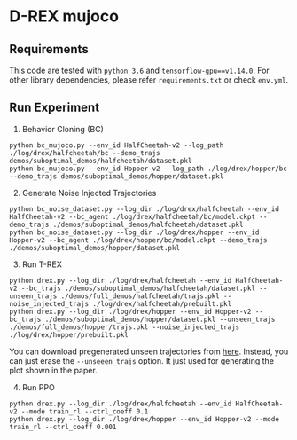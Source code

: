 # D-REX mujoco

## Requirements

This code are tested with `python 3.6` and `tensorflow-gpu==v1.14.0`. For other library dependencies, please refer `requirements.txt` or check `env.yml`.


## Run Experiment

1. Behavior Cloning (BC)

```
python bc_mujoco.py --env_id HalfCheetah-v2 --log_path ./log/drex/halfcheetah/bc --demo_trajs demos/suboptimal_demos/halfcheetah/dataset.pkl
python bc_mujoco.py --env_id Hopper-v2 --log_path ./log/drex/hopper/bc --demo_trajs demos/suboptimal_demos/hopper/dataset.pkl
```

2. Generate Noise Injected Trajectories

```
python bc_noise_dataset.py --log_dir ./log/drex/halfcheetah --env_id HalfCheetah-v2 --bc_agent ./log/drex/halfcheetah/bc/model.ckpt --demo_trajs ./demos/suboptimal_demos/halfcheetah/dataset.pkl
python bc_noise_dataset.py --log_dir ./log/drex/hopper --env_id Hopper-v2 --bc_agent ./log/drex/hopper/bc/model.ckpt --demo_trajs ./demos/suboptimal_demos/hopper/dataset.pkl
```

3. Run T-REX

```
python drex.py --log_dir ./log/drex/halfcheetah --env_id HalfCheetah-v2 --bc_trajs ./demos/suboptimal_demos/halfcheetah/dataset.pkl --unseen_trajs ./demos/full_demos/halfcheetah/trajs.pkl --noise_injected_trajs ./log/drex/halfcheetah/prebuilt.pkl
python drex.py --log_dir ./log/drex/hopper --env_id Hopper-v2 --bc_trajs ./demos/suboptimal_demos/hopper/dataset.pkl --unseen_trajs ./demos/full_demos/hopper/trajs.pkl --noise_injected_trajs ./log/drex/hopper/prebuilt.pkl
```

You can download pregenerated unseen trajectories from [here](https://github.com/dsbrown1331/CoRL2019-DREX/releases). Instead, you can just erase the `--unseeen_trajs` option. It just used for generating the plot shown in the paper.

4. Run PPO

```
python drex.py --log_dir ./log/drex/halfcheetah --env_id HalfCheetah-v2 --mode train_rl --ctrl_coeff 0.1
python drex.py --log_dir ./log/drex/hopper --env_id Hopper-v2 --mode train_rl --ctrl_coeff 0.001
```
